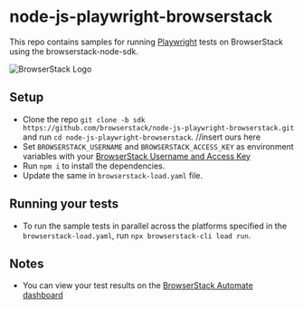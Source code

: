 # node-js-playwright-browserstack
This repo contains samples for running [Playwright](https://playwright.dev/docs/intro) tests on BrowserStack using the browserstack-node-sdk.

![BrowserStack Logo](https://d98b8t1nnulk5.cloudfront.net/production/images/layout/logo-header.png?1469004780)

## Setup

* Clone the repo `git clone -b sdk https://github.com/browserstack/node-js-playwright-browserstack.git` and run `cd node-js-playwright-browserstack`. //insert ours here
* Set `BROWSERSTACK_USERNAME` and `BROWSERSTACK_ACCESS_KEY` as environment variables with your [BrowserStack Username and Access Key](https://www.browserstack.com/accounts/settings) 
* Run `npm i` to install the dependencies.
* Update the same in `browserstack-load.yaml` file.

## Running your tests

- To run the sample tests in parallel across the platforms specified in the `browserstack-load.yaml`, run `npx browserstack-cli load run`.

## Notes
* You can view your test results on the [BrowserStack Automate dashboard](https://load.browserstack.com/projects)
